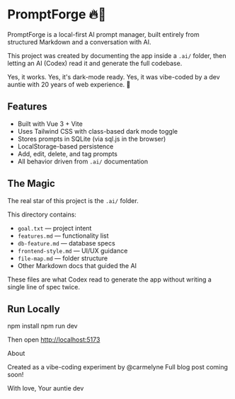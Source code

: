 # PromptForge 🔥🧠

PromptForge is a local-first AI prompt manager, built entirely from structured Markdown and a conversation with AI.

This project was created by documenting the app inside a `.ai/` folder, then letting an AI (Codex) read it and generate the full codebase.

Yes, it works. Yes, it's dark-mode ready. Yes, it was vibe-coded by a dev auntie with 20 years of web experience. 💅

## Features

- Built with Vue 3 + Vite
- Uses Tailwind CSS with class-based dark mode toggle
- Stores prompts in SQLite (via sql.js in the browser)
- LocalStorage-based persistence
- Add, edit, delete, and tag prompts
- All behavior driven from `.ai/` documentation

## The Magic

The real star of this project is the `.ai/` folder.

This directory contains:

- `goal.txt` — project intent
- `features.md` — functionality list
- `db-feature.md` — database specs
- `frontend-style.md` — UI/UX guidance
- `file-map.md` — folder structure
- Other Markdown docs that guided the AI

These files are what Codex read to generate the app without writing a single line of spec twice.

## Run Locally

npm install
npm run dev

Then open <http://localhost:5173>

About

Created as a vibe-coding experiment by @carmelyne
Full blog post coming soon!

With love,
Your auntie dev
